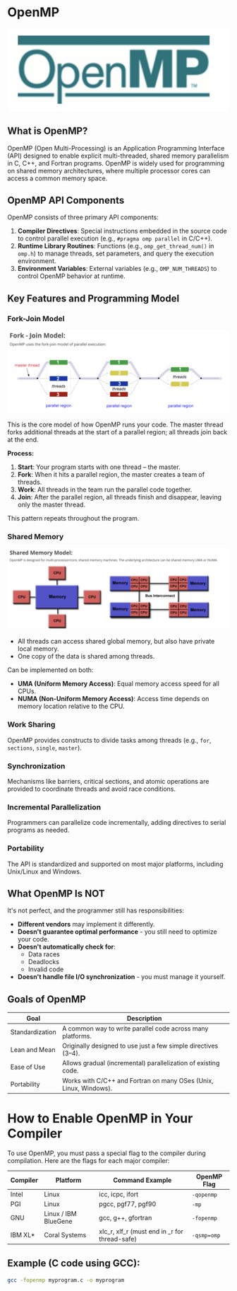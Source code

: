 # OpenMP

![OpenMP Logo](images/openmp_logo.png)

## What is OpenMP?
OpenMP (Open Multi-Processing) is an Application Programming Interface (API) designed to enable explicit multi-threaded, shared memory parallelism in C, C++, and Fortran programs. OpenMP is widely used for programming on shared memory architectures, where multiple processor cores can access a common memory space.

## OpenMP API Components
OpenMP consists of three primary API components:

1. **Compiler Directives**: Special instructions embedded in the source code to control parallel execution (e.g., `#pragma omp parallel` in C/C++).
2. **Runtime Library Routines**: Functions (e.g., `omp_get_thread_num()` in `omp.h`) to manage threads, set parameters, and query the execution environment.
3. **Environment Variables**: External variables (e.g., `OMP_NUM_THREADS`) to control OpenMP behavior at runtime.

## Key Features and Programming Model

### Fork-Join Model
![Fork-Join Model](images/fork_join.png)

This is the core model of how OpenMP runs your code. The master thread forks additional threads at the start of a parallel region; all threads join back at the end.

**Process:**
1. **Start**: Your program starts with one thread – the master.
2. **Fork**: When it hits a parallel region, the master creates a team of threads.
3. **Work**: All threads in the team run the parallel code together.
4. **Join**: After the parallel region, all threads finish and disappear, leaving only the master thread.

This pattern repeats throughout the program.

### Shared Memory
![Shared Memory Architecture](images/share_memory.png)

- All threads can access shared global memory, but also have private local memory.
- One copy of the data is shared among threads.
  
Can be implemented on both:
- **UMA (Uniform Memory Access)**: Equal memory access speed for all CPUs.
- **NUMA (Non-Uniform Memory Access)**: Access time depends on memory location relative to the CPU.

### Work Sharing
OpenMP provides constructs to divide tasks among threads (e.g., `for`, `sections`, `single`, `master`).

### Synchronization
Mechanisms like barriers, critical sections, and atomic operations are provided to coordinate threads and avoid race conditions.

### Incremental Parallelization
Programmers can parallelize code incrementally, adding directives to serial programs as needed.

### Portability
The API is standardized and supported on most major platforms, including Unix/Linux and Windows.

## What OpenMP Is NOT

It's not perfect, and the programmer still has responsibilities:

- **Different vendors** may implement it differently.
- **Doesn't guarantee optimal performance** - you still need to optimize your code.
- **Doesn't automatically check for**:
  - Data races
  - Deadlocks
  - Invalid code
- **Doesn't handle file I/O synchronization** - you must manage it yourself.

## Goals of OpenMP

| Goal            | Description |
|-----------------|------------|
| Standardization | A common way to write parallel code across many platforms. |
| Lean and Mean   | Originally designed to use just a few simple directives (3–4). |
| Ease of Use     | Allows gradual (incremental) parallelization of existing code. |
| Portability     | Works with C/C++ and Fortran on many OSes (Unix, Linux, Windows). |

# How to Enable OpenMP in Your Compiler

To use OpenMP, you must pass a special flag to the compiler during compilation. Here are the flags for each major compiler:

| Compiler | Platform       | Command Example       | OpenMP Flag   |
|----------|----------------|-----------------------|---------------|
| Intel    | Linux          | icc, icpc, ifort      | `-qopenmp`    |
| PGI      | Linux          | pgcc, pgf77, pgf90    | `-mp`         |
| GNU      | Linux / IBM BlueGene | gcc, g++, gfortran | `-fopenmp`    |
| IBM XL*  | Coral Systems  | xlc_r, xlf_r (must end in _r for thread-safe) | `-qsmp=omp` |

## Example (C code using GCC):
```bash
gcc -fopenmp myprogram.c -o myprogram